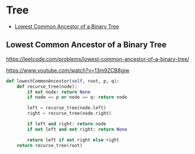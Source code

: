 # Tree

+ [Lowest Common Ancestor of a Binary Tree](#lowest-common-ancestor-of-a-binary-tree)

## Lowest Common Ancestor of a Binary Tree

https://leetcode.com/problems/lowest-common-ancestor-of-a-binary-tree/

https://www.youtube.com/watch?v=13m9ZCB8gjw

```python
def lowestCommonAncestor(self, root, p, q):
    def recurse_tree(node):
        if not node: return None
        if node == p or node == q: return node

        left = recurse_tree(node.left)
        right = recurse_tree(node.right)

        if left and right: return node
        if not left and not right: return None

        return left if not right else right
    return recurse_tree(root)
```
